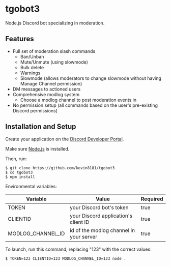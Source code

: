 # tgobot3
Node.js Discord bot specializing in moderation.

## Features
- Full set of moderation slash commands
  - Ban/Unban
  - Mute/Unmute (using slowmode)
  - Bulk delete
  - Warnings
  - Slowmode (allows moderators to change slowmode without having Manage Channel permission)
- DM messages to actioned users
- Comprehensive modlog system
  - Choose a modlog channel to post moderation events in
- No permission setup (all commands based on the user's pre-existing Discord permissions)

## Installation and Setup
Create your application on the [Discord Developer Portal](https://discord.com/developers/applications).

Make sure [Node.js](https://nodejs.org/) is installed.

Then, run:
```
$ git clone https://github.com/kevin8181/tgobot3
$ cd tgobot3
$ npm install
```

Environmental variables:

| Variable            | Value                                   | Required |
|---------------------|-----------------------------------------|----------|
| TOKEN               | your Discord bot's token                | true     |
| CLIENTID            | your Discord application's client ID    | true     |
| MODLOG\_CHANNEL\_ID | id of the modlog channel in your server | true     |

To launch, run this command, replacing "123" with the correct values:
```
$ TOKEN=123 CLIENTID=123 MODLOG_CHANNEL_ID=123 node .
```
